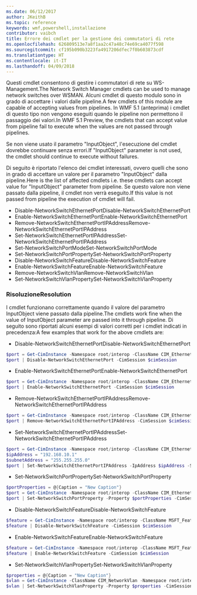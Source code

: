 ```yaml
---
ms.date: 06/12/2017
author: JKeithB
ms.topic: reference
keywords: wmf,powershell,installazione
contributor: vaibch
title: Errore dei cmdlet per la gestione dei commutatori di rete
ms.openlocfilehash: 626809513e7a8f1aa2c47a48c74e69ca4077f598
ms.sourcegitcommit: cf195b090b3223fa4917206dfec7f0b603873cdf
ms.translationtype: HT
ms.contentlocale: it-IT
ms.lasthandoff: 04/09/2018
---
```

<span data-ttu-id="05ba0-103">Questi cmdlet consentono di gestire i commutatori di rete su WS-Management.</span><span class="sxs-lookup"><span data-stu-id="05ba0-103">The Network Switch Manager cmdlets can be used to manage network switches over WSMAN.</span></span>
<span data-ttu-id="05ba0-104">Alcuni cmdlet di questo modulo sono in grado di accettare i valori dalle pipeline.</span><span class="sxs-lookup"><span data-stu-id="05ba0-104">A few cmdlets of this module are capable of accepting values from pipelines.</span></span>
<span data-ttu-id="05ba0-105">In WMF 5.1 (anteprima) i cmdlet di questo tipo non vengono eseguiti quando le pipeline non permettono il passaggio dei valori.</span><span class="sxs-lookup"><span data-stu-id="05ba0-105">In WMF 5.1 Preview, the cmdlets that can accept value from pipeline fail to execute when the values are not passed through pipelines.</span></span>

<span data-ttu-id="05ba0-106">Se non viene usato il parametro "InputObject", l'esecuzione del cmdlet dovrebbe continuare senza errori.</span><span class="sxs-lookup"><span data-stu-id="05ba0-106">If "InputObject" parameter is not used, the cmdlet should continue to execute without failures.</span></span>

<span data-ttu-id="05ba0-107">Di seguito è riportato l'elenco dei cmdlet interessati, ovvero quelli che sono in grado di accettare un valore per il parametro "InputObject" dalla pipeline.</span><span class="sxs-lookup"><span data-stu-id="05ba0-107">Here is the list of affected cmdlets i.e. these cmdlets can accept value for "InputObject" parameter from pipeline.</span></span>
<span data-ttu-id="05ba0-108">Se questo valore non viene passato dalla pipeline, il cmdlet non verrà eseguito.</span><span class="sxs-lookup"><span data-stu-id="05ba0-108">If this value is not passed from pipeline the execution of cmdlet will fail.</span></span>

- <span data-ttu-id="05ba0-109">Disable-NetworkSwitchEthernetPort</span><span class="sxs-lookup"><span data-stu-id="05ba0-109">Disable-NetworkSwitchEthernetPort</span></span>
- <span data-ttu-id="05ba0-110">Enable-NetworkSwitchEthernetPort</span><span class="sxs-lookup"><span data-stu-id="05ba0-110">Enable-NetworkSwitchEthernetPort</span></span>
- <span data-ttu-id="05ba0-111">Remove-NetworkSwitchEthernetPortIPAddress</span><span class="sxs-lookup"><span data-stu-id="05ba0-111">Remove-NetworkSwitchEthernetPortIPAddress</span></span>
- <span data-ttu-id="05ba0-112">Set-NetworkSwitchEthernetPortIPAddress</span><span class="sxs-lookup"><span data-stu-id="05ba0-112">Set-NetworkSwitchEthernetPortIPAddress</span></span>
- <span data-ttu-id="05ba0-113">Set-NetworkSwitchPortMode</span><span class="sxs-lookup"><span data-stu-id="05ba0-113">Set-NetworkSwitchPortMode</span></span>
- <span data-ttu-id="05ba0-114">Set-NetworkSwitchPortProperty</span><span class="sxs-lookup"><span data-stu-id="05ba0-114">Set-NetworkSwitchPortProperty</span></span>
- <span data-ttu-id="05ba0-115">Disable-NetworkSwitchFeature</span><span class="sxs-lookup"><span data-stu-id="05ba0-115">Disable-NetworkSwitchFeature</span></span>
- <span data-ttu-id="05ba0-116">Enable-NetworkSwitchFeature</span><span class="sxs-lookup"><span data-stu-id="05ba0-116">Enable-NetworkSwitchFeature</span></span>
- <span data-ttu-id="05ba0-117">Remove-NetworkSwitchVlan</span><span class="sxs-lookup"><span data-stu-id="05ba0-117">Remove-NetworkSwitchVlan</span></span>
- <span data-ttu-id="05ba0-118">Set-NetworkSwitchVlanProperty</span><span class="sxs-lookup"><span data-stu-id="05ba0-118">Set-NetworkSwitchVlanProperty</span></span>

### <a name="resolution"></a><span data-ttu-id="05ba0-119">Risoluzione</span><span class="sxs-lookup"><span data-stu-id="05ba0-119">Resolution</span></span>
<span data-ttu-id="05ba0-120">I cmdlet funzionano correttamente quando il valore del parametro InputObject viene passato dalla pipeline.</span><span class="sxs-lookup"><span data-stu-id="05ba0-120">The cmdlets work fine when the value of InputObject parameter are passed into it through pipeline.</span></span> <span data-ttu-id="05ba0-121">Di seguito sono riportati alcuni esempi di valori corretti per i cmdlet indicati in precedenza:</span><span class="sxs-lookup"><span data-stu-id="05ba0-121">A few examples that work for the above cmdlets are:</span></span>

- <span data-ttu-id="05ba0-122">Disable-NetworkSwitchEthernetPort</span><span class="sxs-lookup"><span data-stu-id="05ba0-122">Disable-NetworkSwitchEthernetPort</span></span>
```powershell
$port = Get-CimInstance -Namespace root/interop -ClassName CIM_EthernetPort -CimSession $cimSession | Select-Object -First 1
$port | Disable-NetworkSwitchEthernetPort -CimSession $cimSession
```

- <span data-ttu-id="05ba0-123">Enable-NetworkSwitchEthernetPort</span><span class="sxs-lookup"><span data-stu-id="05ba0-123">Enable-NetworkSwitchEthernetPort</span></span>
```powershell
$port = Get-CimInstance -Namespace root/interop -ClassName CIM_EthernetPort -CimSession $cimSession | Select-Object -First 1
$port | Enable-NetworkSwitchEthernetPort -CimSession $cimSession
```

- <span data-ttu-id="05ba0-124">Remove-NetworkSwitchEthernetPortIPAddress</span><span class="sxs-lookup"><span data-stu-id="05ba0-124">Remove-NetworkSwitchEthernetPortIPAddress</span></span>
```powershell
$port = Get-CimInstance -Namespace root/interop -ClassName CIM_EthernetPort -CimSession $cimSession | Select-Object -First 1
$port | Remove-NetworkSwitchEthernetPortIPAddress -CimSession $cimSession
```

- <span data-ttu-id="05ba0-125">Set-NetworkSwitchEthernetPortIPAddress</span><span class="sxs-lookup"><span data-stu-id="05ba0-125">Set-NetworkSwitchEthernetPortIPAddress</span></span>
```powershell
$port = Get-CimInstance -Namespace root/interop -ClassName CIM_EthernetPort -CimSession $cimSession | Select-Object -First 1
$ipAddress = "192.168.10.1"
$subnetAddress = "255.255.255.0"
$port | Set-NetworkSwitchEthernetPortIPAddress -IpAddress $ipAddress -SubnetAddress $subnetAddress -CimSession $cimSession
```

- <span data-ttu-id="05ba0-126">Set-NetworkSwitchPortProperty</span><span class="sxs-lookup"><span data-stu-id="05ba0-126">Set-NetworkSwitchPortProperty</span></span>
```powershell
$portProperties = @{Caption = "New Caption"}
$port = Get-CimInstance -Namespace root/interop -ClassName CIM_EthernetPort -CimSession $cimSession | Select-Object -First 1
$port | Set-NetworkSwitchPortProperty -Property $portProperties -CimSession $cimSession
```

- <span data-ttu-id="05ba0-127">Disable-NetworkSwitchFeature</span><span class="sxs-lookup"><span data-stu-id="05ba0-127">Disable-NetworkSwitchFeature</span></span>
```powershell
$feature = Get-CimInstance -Namespace root/interop -ClassName MSFT_Feature -CimSession $cimSession | Select-Object -First 1
$feature | Disable-NetworkSwitchFeature -CimSession $cimSession
```

- <span data-ttu-id="05ba0-128">Enable-NetworkSwitchFeature</span><span class="sxs-lookup"><span data-stu-id="05ba0-128">Enable-NetworkSwitchFeature</span></span>
```powershell
$feature = Get-CimInstance -Namespace root/interop -ClassName MSFT_Feature -CimSession $cimSession | Select-Object -First 1
$feature | Enable-NetworkSwitchFeature -CimSession $cimSession
```

- <span data-ttu-id="05ba0-129">Set-NetworkSwitchVlanProperty</span><span class="sxs-lookup"><span data-stu-id="05ba0-129">Set-NetworkSwitchVlanProperty</span></span>
```powershell
$properties = @{Caption = "New Caption"}
$vlan = Get-CimInstance -ClassName CIM_NetworkVlan -Namespace root/interop -CimSession $cimSession | Select-Object -First 1
$vlan | Set-NetworkSwitchVlanProperty -Property $properties -CimSession $cimSession
```